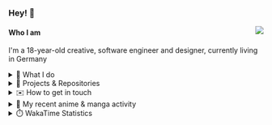 ### Hey! 👋

[<img src="https://lanyard-profile-readme.vercel.app/api/228965621478588416" align="right">](https://discord.com/users/228965621478588416)

#### Who I am

I'm a 18-year-old creative, software engineer and designer, currently living in Germany

<details>
  <summary>💼 What I do</summary>

I currently am working on starting a publishing and management company for creatives.
I also am creative lead, community manager, and web developer at the Minecraft Server [Xenyria](https://xenyria.net) and the team behind it, [Pixelground Labs](https://pixelgroundlabs.com).
</details>

<details>
  <summary>📁 Projects & Repositories</summary>

<table>
    <thead>
        <tr>
            <th colspan=2>Svelte Libraries</th>
        </tr>
    </thead>
    <tbody>
        <tr>
            <td><a href="https://github.com/pixelgroundlabs/svelte-skinview3d">pixelgroundlabs/svelte-skinview3d</a></td>
            <td>A svelte component for rendering Minecraft SKins in 3D based on <a href="https://github.com/bs-community/skinview3d">skinview3d</a></td>
        </tr>
    </tbody>
    <thead>
        <tr>
            <th colspan=2>Minecraft Mods</th>
        </tr>
    </thead>
    <tbody>
        <tr>
            <td><a href="https://github.com/XenyriaNET/xeem">Xenyria Experience Enhancement Mod</a></td>
            <td>A client-side Minecraft Mod aiming to improve the experience on the Xenyria Minecraft Server</td>
        </tr>
    </tbody>
    <thead>
        <tr>
            <th colspan=2>Old Stuff</th>
        </tr>
    </thead>
    <tbody>
        <tr>
            <td><a href="https://github.com/OfficialCRUGG/lwstatus">lwstatus</a></td>
            <td>Lightweight webserver exposing various system metrics as a JSON endpoint and frontend</td>
        </tr>
        <tr>
            <td><a href="https://github.com/OfficialCRUGG/cfddns">cfddns / cloudflare-dyndns</a></td>
            <td>Simple application to run in the background that regularly checks for IP address changes and updates specific Cloudflare DNS Records accordingly. <s><i>Not sure how this still works...</i></s></td>
        </tr>
    </tbody>
</table>

</details>

<details>
  <summary>✉️ How to get in touch</summary>
  
> Sorted by how quickly you can expect a reply
- [Hit me up on Discord](https://discord.com/users/228965621478588416)
- [Hit me up on Twitter](https://twitter.com/cruggdev)
- [Send me a mail](mailto:me@crg.sh)
</details>


<details>
  <summary>🌸 My recent anime & manga activity</summary>
  
<!-- ANILIST_ACTIVITY:start -->

-   📺 Watched episode 2 - 3 of [The Dangers in My Heart](https://anilist.co/anime/153152) (22:25, 12 June 2024)
-   📖 Read chapter 3 of [Is Love the Answer?](https://anilist.co/manga/140324) (18:41, 12 June 2024)
-   📖 Read chapter 1 of [Is Love the Answer?](https://anilist.co/manga/140324) (11:48, 11 June 2024)
-   📺 Plans to watch [SPY×FAMILY Season 3](https://anilist.co/anime/177937) (12:17, 09 June 2024)
-   📺 Plans to watch [My Deer Friend Nokotan](https://anilist.co/anime/175977) (00:34, 06 June 2024)

<!-- ANILIST_ACTIVITY:end -->
</details>

<details>
  <summary>⏱️ WakaTime Statistics</summary>

<!--START_SECTION:waka-->

```txt
From: 08 June 2024 - To: 15 June 2024

Markdown      3 hrs 14 mins   ███████░░░░░░░░░░░░░░░░░░   27.42 %
TypeScript    2 hrs 31 mins   █████▒░░░░░░░░░░░░░░░░░░░   21.28 %
Svelte        2 hrs 28 mins   █████▒░░░░░░░░░░░░░░░░░░░   20.84 %
Other         59 mins         ██░░░░░░░░░░░░░░░░░░░░░░░   08.32 %
CSS           49 mins         █▓░░░░░░░░░░░░░░░░░░░░░░░   07.03 %
```

<!--END_SECTION:waka-->
</details>
